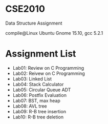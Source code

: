 # CSE2010
Data Structure Assignment

compile@Linux Ubuntu Gnome 15.10, gcc 5.2.1

# Assignment List
- Lab01: Review on C Programming
- Lab02: Reivew on C Programming
- Lab03: Linked List
- Lab04: Stack Calculator
- Lab05: Circular Queue ADT
- Lab06: Postfix Evaluation
- Lab07: BST, max heap 
- Lab08: AVL tree
- Lab09: R-B tree insertion
- Lab10: R-B tree deletion